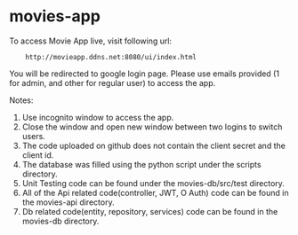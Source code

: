 # movies-app

To access Movie App live, visit following url:

        http://movieapp.ddns.net:8080/ui/index.html


You will be redirected to google login page.
Please use emails provided (1 for admin, and other for regular user) to access the app.

Notes:
1. Use incognito window to access the app.
2. Close the window and open new window between two logins to switch users.
3. The code uploaded on github does not contain the client secret and the client id.
4. The database was filled using the python script under the scripts directory.
5. Unit Testing code can be found under the movies-db/src/test directory.
6. All of the Api related code(controller, JWT, O Auth) code can be found in the movies-api directory.
7. Db related code(entity, repository, services) code can be found in the movies-db directory.

